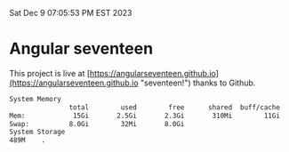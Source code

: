 Sat Dec  9 07:05:53 PM EST 2023

# Angular seventeen


This project is live at [https://angularseventeen.github.io](https://angularseventeen.github.io "seventeen!") thanks to Github.

```bash
System Memory
               total        used        free      shared  buff/cache   available
Mem:            15Gi       2.5Gi       2.3Gi       310Mi        11Gi        12Gi
Swap:          8.0Gi        32Mi       8.0Gi
System Storage
489M	.
